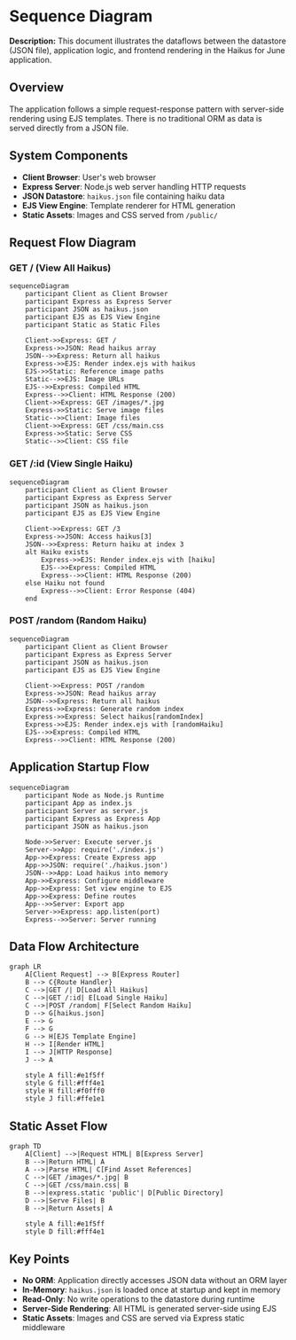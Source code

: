 # Sequence Diagram

**Description:** This document illustrates the dataflows between the datastore (JSON file), application logic, and frontend rendering in the Haikus for June application.

## Overview

The application follows a simple request-response pattern with server-side rendering using EJS templates. There is no traditional ORM as data is served directly from a JSON file.

## System Components

- **Client Browser**: User's web browser
- **Express Server**: Node.js web server handling HTTP requests
- **JSON Datastore**: `haikus.json` file containing haiku data
- **EJS View Engine**: Template renderer for HTML generation
- **Static Assets**: Images and CSS served from `/public/`

## Request Flow Diagram

### GET / (View All Haikus)

```mermaid
sequenceDiagram
    participant Client as Client Browser
    participant Express as Express Server
    participant JSON as haikus.json
    participant EJS as EJS View Engine
    participant Static as Static Files
    
    Client->>Express: GET /
    Express->>JSON: Read haikus array
    JSON-->>Express: Return all haikus
    Express->>EJS: Render index.ejs with haikus
    EJS->>Static: Reference image paths
    Static-->>EJS: Image URLs
    EJS-->>Express: Compiled HTML
    Express-->>Client: HTML Response (200)
    Client->>Express: GET /images/*.jpg
    Express->>Static: Serve image files
    Static-->>Client: Image files
    Client->>Express: GET /css/main.css
    Express->>Static: Serve CSS
    Static-->>Client: CSS file
```

### GET /:id (View Single Haiku)

```mermaid
sequenceDiagram
    participant Client as Client Browser
    participant Express as Express Server
    participant JSON as haikus.json
    participant EJS as EJS View Engine
    
    Client->>Express: GET /3
    Express->>JSON: Access haikus[3]
    JSON-->>Express: Return haiku at index 3
    alt Haiku exists
        Express->>EJS: Render index.ejs with [haiku]
        EJS-->>Express: Compiled HTML
        Express-->>Client: HTML Response (200)
    else Haiku not found
        Express-->>Client: Error Response (404)
    end
```

### POST /random (Random Haiku)

```mermaid
sequenceDiagram
    participant Client as Client Browser
    participant Express as Express Server
    participant JSON as haikus.json
    participant EJS as EJS View Engine
    
    Client->>Express: POST /random
    Express->>JSON: Read haikus array
    JSON-->>Express: Return all haikus
    Express->>Express: Generate random index
    Express->>Express: Select haikus[randomIndex]
    Express->>EJS: Render index.ejs with [randomHaiku]
    EJS-->>Express: Compiled HTML
    Express-->>Client: HTML Response (200)
```

## Application Startup Flow

```mermaid
sequenceDiagram
    participant Node as Node.js Runtime
    participant App as index.js
    participant Server as server.js
    participant Express as Express App
    participant JSON as haikus.json
    
    Node->>Server: Execute server.js
    Server->>App: require('./index.js')
    App->>Express: Create Express app
    App->>JSON: require('./haikus.json')
    JSON-->>App: Load haikus into memory
    App->>Express: Configure middleware
    App->>Express: Set view engine to EJS
    App->>Express: Define routes
    App-->>Server: Export app
    Server->>Express: app.listen(port)
    Express-->>Server: Server running
```

## Data Flow Architecture

```mermaid
graph LR
    A[Client Request] --> B[Express Router]
    B --> C{Route Handler}
    C -->|GET /| D[Load All Haikus]
    C -->|GET /:id| E[Load Single Haiku]
    C -->|POST /random| F[Select Random Haiku]
    D --> G[haikus.json]
    E --> G
    F --> G
    G --> H[EJS Template Engine]
    H --> I[Render HTML]
    I --> J[HTTP Response]
    J --> A
    
    style A fill:#e1f5ff
    style G fill:#fff4e1
    style H fill:#f0fff0
    style J fill:#ffe1e1
```

## Static Asset Flow

```mermaid
graph TD
    A[Client] -->|Request HTML| B[Express Server]
    B -->|Return HTML| A
    A -->|Parse HTML| C[Find Asset References]
    C -->|GET /images/*.jpg| B
    C -->|GET /css/main.css| B
    B -->|express.static 'public'| D[Public Directory]
    D -->|Serve Files| B
    B -->|Return Assets| A
    
    style A fill:#e1f5ff
    style D fill:#fff4e1
```

## Key Points

- **No ORM**: Application directly accesses JSON data without an ORM layer
- **In-Memory**: `haikus.json` is loaded once at startup and kept in memory
- **Read-Only**: No write operations to the datastore during runtime
- **Server-Side Rendering**: All HTML is generated server-side using EJS
- **Static Assets**: Images and CSS are served via Express static middleware
